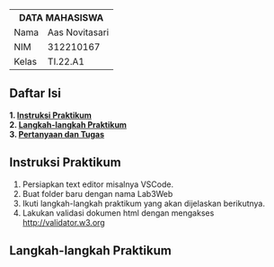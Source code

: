 <table>
  <tr>
    <th colspan="2">DATA MAHASISWA</th>
  </tr>
  <tr>
    <td>Nama</td>
    <td>Aas Novitasari</td>
  </tr>
  <tr>
    <td>NIM</td>
    <td>312210167</td>
  </tr>
  <tr>
    <td>Kelas</td>
    <td>TI.22.A1</td>
  </tr>
</table>

## **Daftar Isi** ##

**1. [Instruksi Praktikum](#instruksi-praktikum)**  
**2. [Langkah-langkah Praktikum](#langkah-langkah-praktikum)**  
**3. [Pertanyaan dan Tugas](#pertanyaan-dan-tugas)**

## **Instruksi Praktikum**

1. Persiapkan text editor misalnya VSCode.
2. Buat folder baru dengan nama Lab3Web
3. Ikuti langkah-langkah praktikum yang akan dijelaskan berikutnya.
4. Lakukan validasi dokumen html dengan mengakses http://validator.w3.org

## **Langkah-langkah Praktikum**
